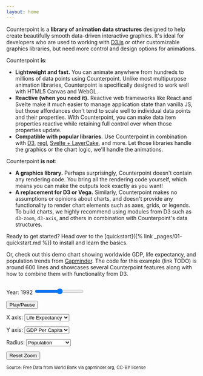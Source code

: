 ```yaml
---
layout: home
---
```


Counterpoint is a **library of animation data structures** designed to help
create beautifully smooth data-driven interactive graphics. It's ideal for developers who are used to 
working with [D3.js](http://d3js.org/) or other customizable graphics libraries, but 
need more control and design options for animations.

Counterpoint **is**:

- **Lightweight and fast.** You can animate anywhere from hundreds to millions 
  of data points using Counterpoint. Unlike most multipurpose animation libraries,
  Counterpoint is specifically designed to work well with HTML5 Canvas and WebGL.
- **Reactive (when you need it).** Reactive web frameworks like React and Svelte
  make it much easier to manage application state than vanilla JS, but those
  affordances don't tend to scale well to individual data points and their
  properties. With Counterpoint, you can make data item properties reactive while
  retaining full control over when those properties update.
- **Compatible with popular libraries.** Use Counterpoint in combination with
  [D3](http://d3js.org), [regl](http://regl.party), [Svelte + LayerCake](http://layercake.graphics),
  and more. Let those libraries handle the graphics or the chart logic, we'll
  handle the animations.
  
Counterpoint **is not**:

- **A graphics library.** Perhaps surprisingly, Counterpoint doesn't contain any
  rendering code. You bring all the rendering code yourself, which means you can
  make the outputs look exactly as you want!
- **A replacement for D3 or Vega.** Similarly, Counterpoint makes no assumptions or opinions
  about charts, and doesn't provide any functionality to render chart elements
  such as axes, grids, or legends. To build charts, we highly recommend using
  modules from D3 such as `d3-zoom`, `d3-axis`, and others in combination with
  Counterpoint's data structures.

Ready to get started? Head over to the [quickstart]({% link _pages/01-quickstart.md %}) 
to install and learn the basics.

Or, check out this demo chart showing worldwide GDP, life expectancy, and population
trends from [Gapminder](https://gapminder.org). The code for this example (link TODO) is
around 600 lines and showcases several Counterpoint features along with how to combine
them with functionality from D3.

<div style="display: flex; max-width: 100%; flex-wrap: wrap;">
  <div id="gapminder-chart-container" style="position: relative; flex-shrink: 0;">
    <svg width="600" height="600" id="gapminder-axes" style="position: absolute; top: 0; left: 0;" overflow="visible"></svg>
    <canvas id="gapminder-content" style="position: absolute; top: 0; left: 0; width: 100%; height: 100%;"></canvas>
  </div>
  <div id="gapminder-controls">
  <p><label for="year-slider">Year: <span id="year-text">1992</span></label>
  <input type="range" min="1952" max="2007" id="year-slider"/></p>
  <p><button id="play-pause">Play/Pause</button></p>
  <p><label for="x-dropdown">X axis:</label>
  <select id="x-dropdown">
    <option value="gdp_cap">GDP Per Capita</option>
    <option value="life_exp" selected>Life Expectancy</option>
    <option value="population">Population</option>
  </select></p>
  <p><label for="y-dropdown">Y axis:</label>
  <select id="y-dropdown">
    <option value="gdp_cap" selected>GDP Per Capita</option>
    <option value="life_exp">Life Expectancy</option>
    <option value="population">Population</option>
  </select></p>
  <p><label for="size-dropdown">Radius:</label>
  <select id="size-dropdown">
    <option value="gdp_cap">GDP Per Capita</option>
    <option value="life_exp">Life Expectancy</option>
    <option value="population" selected>Population</option>
  </select></p>
  <p><button id="reset-zoom">Reset Zoom</button></p>
  <p style="font-size: 0.8em;">Source: Free Data from World Bank via gapminder.org, CC-BY license</p>
</div>
<script type="text/javascript"> 
  import("/counterpoint/assets/gapminder.js").then(({ loadGapminderPlot }) => {
    // load gapminder when the page changes if not already loaded
    let hasGapminder = false;
    new MutationObserver(() => {
      if (!!document.getElementById('gapminder-chart-container')) {
        loadGapminderPlot();
        hasGapminder = true;
      } else {
        hasGapminder = false;
      }
    })
    .observe(document.body, { childList: true })
  });
</script>